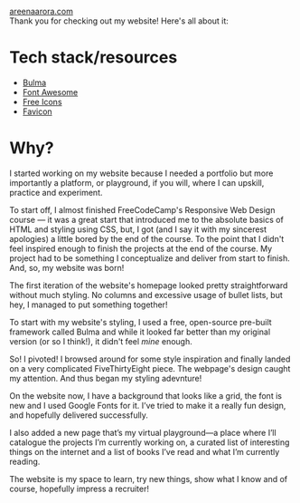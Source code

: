 [areenaarora.com](areenaarora.com)
<br>
Thank you for checking out my website! Here's all about it:

# Tech stack/resources

- [Bulma](https://bulma.io/)
- [Font Awesome](https://fontawesome.com/)
- [Free Icons](https://freeicons.io/)
- [Favicon](https://icons8.com/icons)

# Why?
I started working on my website because I needed a portfolio but more importantly a platform, or playground, if you will, where I can upskill, practice and experiment.

To start off, I almost finished FreeCodeCamp's Responsive Web Design course — it was a great start that introduced me to the absolute basics of HTML and styling using CSS, but, I got (and I say it with my sincerest apologies) a little bored by the end of the course. To the point that I didn't feel inspired enough to finish the projects at the end of the course. My project had to be something I conceptualize and deliver from start to finish. And, so, my website was born!

The first iteration of the website's homepage looked pretty straightforward without much styling. No columns and excessive usage of bullet lists, but hey, I managed to put something together!

To start with my website's styling, I used a free, open-source pre-built framework called Bulma and while it looked far better than my original version (or so I think!), it didn't feel *mine* enough.

So! I pivoted! I browsed around for some style inspiration and finally landed on a very complicated FiveThirtyEight piece. The webpage's design caught my attention. And thus began my styling adevnture!

On the website now, I have a background that looks like a grid, the font is new and I used Google Fonts for it. I’ve tried to make it a really fun design, and hopefully delivered successfully.

I also added a new page that’s my virtual playground—a place where I’ll catalogue the projects I’m currently working on, a curated list of interesting things on the internet and a list of books I’ve read and what I’m currently reading.

The website is my space to learn, try new things, show what I know and of course, hopefully impress a recruiter!